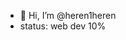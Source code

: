 - 👋 Hi, I’m @heren1heren
-  status: web dev 10%
  
<!---
heren1heren/heren1heren is a ✨ special ✨ repository because its `README.md` (this file) appears on your GitHub profile.
You can click the Preview link to take a look at your changes.
--->
